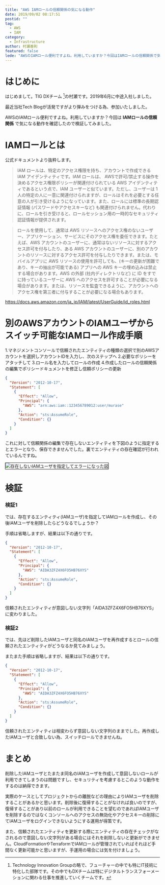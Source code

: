 ```yaml
---
title: "AWS IAMロールの信頼関係の気になる動作"
date: 2019/09/02 08:17:51
postid: ""
tag:
  - AWS
  - IAM
category:
  - Infrastructure
author: 村瀬善則
featured: false
lede: "AWSのIAMロール便利ですよね。利用していますか？今回はIAMロールの信頼関係で気になる動作を確認したので検証してみました。"
---
```

# はじめに

はじめまして。TIG DXチーム [^1]の村瀬です。2019年6月に中途入社しました。
 [^1]: Technology Innovation Groupの略で、フューチャーの中でも特にIT技術に特化した部隊です。その中でもDXチームは特にデジタルトランスフォーメーションに関わる仕事を推進していくチームです。

最近当社Tech Blogが活発ですがより弾みをつける為、参加いたしました。

AWSのIAMロール便利ですよね。利用していますか？今回は **IAMロールの信頼関係** で気になる動作を確認したので検証してみました。

# IAMロールとは

公式ドキュメントより抜粋します。

>IAM ロールは、特定のアクセス権限を持ち、アカウントで作成できる IAM アイデンティティです。IAM ロールは、 AWSで許可/禁止する操作を決めるアクセス権限ポリシーが関連付けられている AWS アイデンティティであるという点で、IAM ユーザーと似ています。ただし、ユーザーは 1 人の特定の人に一意に関連付けられますが、ロールはそれを必要とする任意の人が引き受けるようになっています。また、ロールには標準の長期認証情報 (パスワードやアクセスキーなど) も関連付けられません。代わりに、ロールを引き受けると、ロールセッション用の一時的なセキュリティ認証情報が提供されます。

>ロールを使用して、通常は AWS リソースへのアクセス権のないユーザー、アプリケーション、サービスにそのアクセス権を委任できます。たとえば、AWS アカウントのユーザーに、通常はないリソースに対するアクセス許可を付与したり、ある AWS アカウントのユーザーに、別のアカウントのリソースに対するアクセス許可を付与したりできます。または、モバイルアプリに AWS リソースの使用を許可しても、(キーの更新が困難であり、キーの抽出が可能である) アプリへの AWS キーの埋め込みは禁止する場合があります。AWS の外部 (社内ディレクトリなど) に ID をすでに持っているユーザーに AWS へのアクセスを許可することが必要になる場合があります。または、リソースを監査できるように、アカウントへのアクセス権を第三者に付与することが必要になる場合もあります。

https://docs.aws.amazon.com/ja_jp/IAM/latest/UserGuide/id_roles.html


# 別のAWSアカウントのIAMユーザからスイッチ可能なIAMロール作成手順

1.マネジメントコンソールで信頼されたエンティティの種類の選択で別のAWSアカウントを選択しアカウントIDを入力し、次のステップへ
2.必要なポリシーをアタッチして
3.ロール名を入力してロールの作成
4.作成したロールの信頼関係の編集でポリシードキュメントを修正し信頼ポリシーの更新

``` json 信頼関係jsonイメージ
{
  "Version": "2012-10-17",
  "Statement": [
    {
      "Effect": "Allow",
      "Principal": {
        "AWS": "arn:aws:iam::123456789012:user/murase"
      },
      "Action": "sts:AssumeRole",
      "Condition": {}
    }
  ]
}
```

これに対して信頼関係の編集で存在しないエンティティを下図のように指定するとエラーとなり、保存できませんでした。裏でエンティティの存在確認が行われているんですね。

<img src="/images/20190902/err.png" style="border:solid 1px #000000" alt="存在しないIAMユーザを指定してエラーになった図" loading="lazy">


# 検証

### 検証1

では、存在するエンティティ(IAMユーザ)を指定してIAMロールを作成し、その後IAMユーザを削除したらどうなるでしょうか？

手順は省略しますが、結果は以下の通りです。

``` json IAMユーザ削除後の信頼関係jsonイメージ
{
  "Version": "2012-10-17",
  "Statement": [
    {
      "Effect": "Allow",
      "Principal": {
        "AWS": "AIDA3ZFZ4X6FO5HB76XYS"
      },
      "Action": "sts:AssumeRole",
      "Condition": {}
    }
  ]
}
```

信頼されたエンティティが意図しない文字列「AIDA3ZFZ4X6FO5HB76XYS」に変わりました。

### 検証2

では、先ほど削除したIAMユーザと同名のIAMユーザを再作成するとロールの信頼されたエンティティがどうなるか見てみましょう。

またまた手順は省略しますが、結果は以下の通りです。

``` json 同名IAMユーザ作成後の信頼関係jsonイメージ
{
  "Version": "2012-10-17",
  "Statement": [
    {
      "Effect": "Allow",
      "Principal": {
        "AWS": "AIDA3ZFZ4X6FO5HB76XYS"
      },
      "Action": "sts:AssumeRole",
      "Condition": {}
    }
  ]
}
```

信頼されたエンティティは相変わらず意図しない文字列のままでした。再作成したIAMユーザと合致しない為、スイッチロールできませんね。


# まとめ
削除したIAMユーザとたまたま同名のIAMユーザを作成して意図しないロールが利用できてしまうのは問題ですし、セキュリティを考慮するとこのような動作をするのは納得できます。

実際のケースとしてプロジェクトからの離脱などの理由によりIAMユーザを削除することがあるかと思います。削除後に復帰することがなければ良いのですが、復帰することがあり以前のロールが利用できることを望むのであればIAMユーザを削除するのではなくコンソールへのアクセスの無効化やアクセスキーの削除にてIAMユーザをログインできないようにする運用が得策です。

また、信頼されたエンティティを更新する際にエンティティの存在チェックがなされるので意図しない文字列がある場合にはそれを削除しないと更新ができません。CloudFormationやTerraformでIAMロールが管理されていればそれほど手間なく更新可能かと思いますが、手運用の場合には気を付けましょう。
